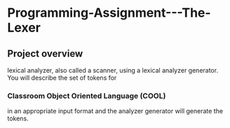 # Programming-Assignment---The-Lexer
## Project overview
 lexical analyzer, also called a scanner, using a lexical analyzer generator. You will describe the set of tokens for
 ### Classroom Object Oriented Language (COOL)
 in an appropriate input format and the analyzer generator will generate the tokens.

